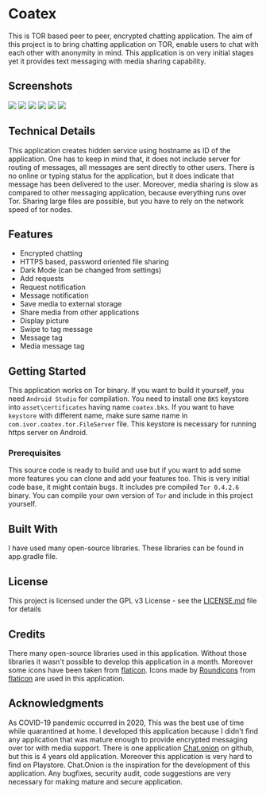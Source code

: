 # Coatex

This is TOR based peer to peer, encrypted chatting application. The aim of this project is to bring chatting application on TOR, enable users to chat with each other with anonymity in mind. This application is on very initial stages yet it provides text messaging with media sharing capability.

## Screenshots

![](https://raw.githubusercontent.com/moonchitta/Coatex/master/Screenshots/Screenshot_1587189547.png) <!-- .element height="50%" width="50%" -->
![](https://raw.githubusercontent.com/moonchitta/Coatex/master/Screenshots/Screenshot_1587189578.png) <!-- .element height="50%" width="50%" -->
![](https://raw.githubusercontent.com/moonchitta/Coatex/master/Screenshots/Screenshot_1587189586.png) <!-- .element height="50%" width="50%" -->
![](https://raw.githubusercontent.com/moonchitta/Coatex/master/Screenshots/Screenshot_1587189593.png) <!-- .element height="50%" width="50%" -->
![](https://raw.githubusercontent.com/moonchitta/Coatex/master/Screenshots/Screenshot_1587189645.png) <!-- .element height="50%" width="50%" -->
![](https://raw.githubusercontent.com/moonchitta/Coatex/master/Screenshots/Screenshot_1587189688.png) <!-- .element height="50%" width="50%" -->

## Technical Details

This application creates hidden service using hostname as ID of the application. One has to keep in mind that, it does not include server for routing of messages, all messages are sent directly to other users. There is no online or typing status for the application, but it does indicate that message has been delivered to the user. Moreover, media sharing is slow as compared to other messaging application, because everything runs over Tor. Sharing large files are possible, but you have to rely on the network speed of tor nodes.

## Features

* Encrypted chatting
* HTTPS based, password oriented file sharing
* Dark Mode (can be changed from settings)
* Add requests
* Request notification
* Message notification
* Save media to external storage
* Share media from other applications
* Display picture
* Swipe to tag message
* Message tag
* Media message tag

## Getting Started

This application works on Tor binary. If you want to build it yourself, you need ```Android Studio``` for compilation. You need to install one ```BKS``` keystore into ```asset\certificates``` having name ```coatex.bks```. If you want to have ```keystore``` with different name, make sure same name in ```com.ivor.coatex.tor.FileServer``` file. This keystore is necessary for running https server on Android.

### Prerequisites

This source code is ready to build and use but if you want to add some more features you can clone and add your features too. This is very initial code base, it might contain bugs. It includes pre compiled ```Tor 0.4.2.6``` binary. You can compile your own version of ```Tor``` and include in this project yourself.

## Built With

I have used many open-source libraries. These libraries can be found in app.gradle file.

## License

This project is licensed under the GPL v3 License - see the [LICENSE.md](https://raw.githubusercontent.com/moonchitta/Coatex/master/LICENSE) file for details

## Credits

There many open-source libraries used in this application. Without those libraries it wasn't possible to develop this application in a month. Moreover some icons have been taken from [flaticon](http://www.flaticon.com/). Icons made by [Roundicons](https://www.flaticon.com/authors/roundicons) from [flaticon](http://www.flaticon.com/) are used in this application.

## Acknowledgments

As COVID-19 pandemic occurred in 2020, This was the best use of time while quarantined at home. I developed this application because I didn't find any application that was mature enough to provide encrypted messaging over tor with media support. There is one application [Chat.onion](https://github.com/onionApps/Chat.onion) on github, but this is 4 years old application. Moreover this application is very hard to find on Playstore. Chat.Onion is the inspiration for the development of this application. Any bugfixes, security audit, code suggestions are very necessary for making mature and secure application.
